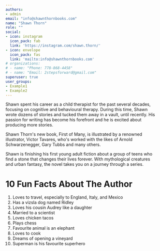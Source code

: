 ```yaml
---
authors:
- admin
email: "info@shawnthornbooks.com"
name: "Shawn Thorn"
role: ""
social:
- icon: instagram
  icon_pack: fab
  link: 'https://instagram.com/shawn.thorn/'
- icon: envelope
  icon_pack: fas
  link: 'mailto:info@shawnthornbooks.com'
# organizations:
# - name: "Phone: 778-868-4458"
# - name: "Email: 2stepsforward@gmail.com"
superuser: true
user_groups:
- Example1
- Example2
---
```


Shawn spent his career as a child therapist for the past several decades, focusing on cognitive and behavioural therapy. During this time, Shawn wrote dozens of stories and tucked them away in a vault, until recently. His passion for writing has become his forefront and he is excited about producing more stories. 

Shawn Thorn's new book, First of Many, is illustrated by a renowned illustrator, Victor Tavares, who's worked with the likes of Arnold Schwarzenegger, Gary Tubbs and many others. 

Shawn is finishing his first young adult fiction about a group of teens who find a stone that changes their lives forever. With mythological creatures and urban fantasy, the novel takes you on a journey through a series. 


# 10 Fun Facts About The Author 

1. Loves to travel, especially to England, Italy, and Mexico 
2. Has a vizsla dog named Ridley
3. Loves his cousin Audrey like a daughter
4. Married to a scientist 
5. Loves chicken tacos
6. Plays chess
7. Favourite animal is an elephant 
8. Loves to cook 
9. Dreams of opening a vineyard
10. Superman is his favourite superhero